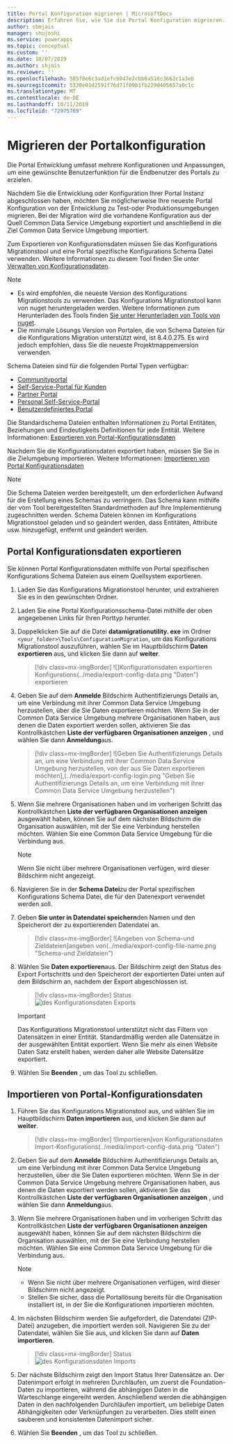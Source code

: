 ```yaml
---
title: Portal Konfiguration migrieren | MicrosoftDocs
description: Erfahren Sie, wie Sie die Portal Konfiguration migrieren.
author: sbmjais
manager: shujoshi
ms.service: powerapps
ms.topic: conceptual
ms.custom: ''
ms.date: 10/07/2019
ms.author: shjais
ms.reviewer: ''
ms.openlocfilehash: 585f8e6c3ad1efcb047e2cbb0a516c3662c1a3eb
ms.sourcegitcommit: 5338e01d2591f76d71f09b1fb229d405657a0c1c
ms.translationtype: MT
ms.contentlocale: de-DE
ms.lasthandoff: 10/11/2019
ms.locfileid: "72975769"
---
```

# <a name="migrate-portal-configuration"></a>Migrieren der Portalkonfiguration

Die Portal Entwicklung umfasst mehrere Konfigurationen und Anpassungen, um eine gewünschte Benutzerfunktion für die Endbenutzer des Portals zu erzielen.

Nachdem Sie die Entwicklung oder Konfiguration Ihrer Portal Instanz abgeschlossen haben, möchten Sie möglicherweise Ihre neueste Portal Konfiguration von der Entwicklung zu Test-oder Produktionsumgebungen migrieren. Bei der Migration wird die vorhandene Konfiguration aus der Quell Common Data Service Umgebung exportiert und anschließend in die Ziel Common Data Service Umgebung importiert.

Zum Exportieren von Konfigurationsdaten müssen Sie das Konfigurations Migrationstool und eine Portal spezifische Konfigurations Schema Datei verwenden. Weitere Informationen zu diesem Tool finden Sie unter [Verwalten von Konfigurationsdaten](https://docs.microsoft.com/dynamics365/customer-engagement/admin/manage-configuration-data).

> [!NOTE]
> - Es wird empfohlen, die neueste Version des Konfigurations Migrationstools zu verwenden. Das Konfigurations Migrationstool kann von nuget heruntergeladen werden. Weitere Informationen zum Herunterladen des Tools finden [Sie unter Herunterladen von Tools von nuget](https://docs.microsoft.com/en-us/dynamics365/customer-engagement/developer/download-tools-nuget).
> - Die minimale Lösungs Version von Portalen, die von Schema Dateien für die Konfigurations Migration unterstützt wird, ist 8.4.0.275. Es wird jedoch empfohlen, dass Sie die neueste Projektmappenversion verwenden.

Schema Dateien sind für die folgenden Portal Typen verfügbar:
- [Communityportal](https://go.microsoft.com/fwlink/p/?linkid=2019704)
- [Self-Service-Portal für Kunden](https://go.microsoft.com/fwlink/p/?linkid=2019705)
- [Partner Portal](https://go.microsoft.com/fwlink/p/?linkid=2019803)
- [Personal Self-Service-Portal](https://go.microsoft.com/fwlink/p/?linkid=2019802)
- [Benutzerdefiniertes Portal](https://go.microsoft.com/fwlink/p/?linkid=2019804)

Die Standardschema Dateien enthalten Informationen zu Portal Entitäten, Beziehungen und Eindeutigkeits Definitionen für jede Entität. Weitere Informationen: [Exportieren von Portal-Konfigurationsdaten](#export-portal-configuration-data)

Nachdem Sie die Konfigurationsdaten exportiert haben, müssen Sie Sie in die Zielumgebung importieren. Weitere Informationen: [Importieren von Portal Konfigurationsdaten](#import-portal-configuration-data)

> [!NOTE]
> Die Schema Dateien werden bereitgestellt, um den erforderlichen Aufwand für die Erstellung eines Schemas zu verringern. Das Schema kann mithilfe der vom Tool bereitgestellten Standardmethoden auf Ihre Implementierung zugeschnitten werden. Schema Dateien können im Konfigurations Migrationstool geladen und so geändert werden, dass Entitäten, Attribute usw. hinzugefügt, entfernt und geändert werden.

## <a name="export-portal-configuration-data"></a>Portal Konfigurationsdaten exportieren

Sie können Portal Konfigurationsdaten mithilfe von Portal spezifischen Konfigurations Schema Dateien aus einem Quellsystem exportieren.

1.  Laden Sie das Konfigurations Migrationstool herunter, und extrahieren Sie es in den gewünschten Ordner.

2.  Laden Sie eine Portal Konfigurationsschema-Datei mithilfe der oben angegebenen Links für Ihren Porttyp herunter.

3.  Doppelklicken Sie auf die Datei **datamigrationutility. exe** im Ordner `<your_folder>\Tools\ConfigurationMigration`, um das Konfigurations Migrationstool auszuführen, wählen Sie im Hauptbildschirm **Daten exportieren** aus, und klicken Sie dann auf **weiter**.
    
    > [!div class=mx-imgBorder]
    > ![]Konfigurationsdaten exportieren Konfigurations(../media/export-config-data.png "Daten") exportieren

4.  Geben Sie auf dem **Anmelde** Bildschirm Authentifizierungs Details an, um eine Verbindung mit ihrer Common Data Service Umgebung herzustellen, über die Sie Daten exportieren möchten. Wenn Sie in der Common Data Service Umgebung mehrere Organisationen haben, aus denen die Daten exportiert werden sollen, aktivieren Sie das Kontrollkästchen **Liste der verfügbaren Organisationen anzeigen** , und wählen Sie dann **Anmeldung**aus.

    > [!div class=mx-imgBorder]
    > ![Geben Sie Authentifizierungs Details an, um eine Verbindung mit ihrer Common Data Service Umgebung herzustellen, von der aus Sie Daten exportieren möchten],(../media/export-config-login.png "Geben Sie Authentifizierungs Details an, um eine Verbindung mit ihrer Common Data Service Umgebung herzustellen")

5.  Wenn Sie mehrere Organisationen haben und im vorherigen Schritt das Kontrollkästchen **Liste der verfügbaren Organisationen anzeigen** ausgewählt haben, können Sie auf dem nächsten Bildschirm die Organisation auswählen, mit der Sie eine Verbindung herstellen möchten. Wählen Sie eine Common Data Service Umgebung für die Verbindung aus. 

    > [!NOTE]
    > Wenn Sie nicht über mehrere Organisationen verfügen, wird dieser Bildschirm nicht angezeigt.

6.  Navigieren Sie in der **Schema Datei**zu der Portal spezifischen Konfigurations Schema Datei, die für den Datenexport verwendet werden soll.

7.  Geben **Sie unter in Datendatei speichern**den Namen und den Speicherort der zu exportierenden Datendatei an.

    > [!div class=mx-imgBorder]
    > ![Angeben von Schema-und Zieldateien]angeben von(../media/export-config-file-name.png "Schema-und Zieldateien")

8.  Wählen Sie **Daten exportieren**aus. Der Bildschirm zeigt den Status des Export Fortschritts und den Speicherort der exportierten Datei unten auf dem Bildschirm an, nachdem der Export abgeschlossen ist.

    > [!div class=mx-imgBorder]
    > Status ![des Konfigurationsdaten Exports](../media/export-config-status.png "beim Exportieren von Konfigurationsdaten")

    > [!IMPORTANT]
    > Das Konfigurations Migrationstool unterstützt nicht das Filtern von Datensätzen in einer Entität. Standardmäßig werden alle Datensätze in der ausgewählten Entität exportiert. Wenn Sie mehr als einen Website Daten Satz erstellt haben, werden daher alle Website Datensätze exportiert.

9.  Wählen Sie **Beenden** , um das Tool zu schließen.

## <a name="import-portal-configuration-data"></a>Importieren von Portal-Konfigurationsdaten

1.  Führen Sie das Konfigurations Migrationstool aus, und wählen Sie im Hauptbildschirm **Daten importieren** aus, und klicken Sie dann auf **weiter**.

    > [!div class=mx-imgBorder]
    > ![Importieren]von Konfigurationsdaten Import-Konfigurations(../media/import-config-data.png "Daten")

2.  Geben Sie auf dem **Anmelde** Bildschirm Authentifizierungs Details an, um eine Verbindung mit ihrer Common Data Service Umgebung herzustellen, über die Sie Daten exportieren möchten. Wenn Sie in der Common Data Service Umgebung mehrere Organisationen haben, aus denen die Daten exportiert werden sollen, aktivieren Sie das Kontrollkästchen **Liste der verfügbaren Organisationen anzeigen** , und wählen Sie dann **Anmeldung**aus.

3.  Wenn Sie mehrere Organisationen haben und im vorherigen Schritt das Kontrollkästchen **Liste der verfügbaren Organisationen anzeigen** ausgewählt haben, können Sie auf dem nächsten Bildschirm die Organisation auswählen, mit der Sie eine Verbindung herstellen möchten. Wählen Sie eine Common Data Service Umgebung für die Verbindung aus. 

    > [!NOTE]
    > - Wenn Sie nicht über mehrere Organisationen verfügen, wird dieser Bildschirm nicht angezeigt.
    > - Stellen Sie sicher, dass die Portallösung bereits für die Organisation installiert ist, in der Sie die Konfigurationen importieren möchten.

4.  Im nächsten Bildschirm werden Sie aufgefordert, die Datendatei (ZIP-Datei) anzugeben, die importiert werden soll. Navigieren Sie zu der Datendatei, wählen Sie Sie aus, und klicken Sie dann auf **Daten importieren**. 

    > [!div class=mx-imgBorder]
    > Status ![des Konfigurationsdaten Imports](../media/import-config-status.png "beim Importieren von Konfigurationsdaten")

5.  Der nächste Bildschirm zeigt den Import Status Ihrer Datensätze an. Der Datenimport erfolgt in mehreren Durchläufen, um zuerst die Foundation-Daten zu importieren, während die abhängigen Daten in die Warteschlange eingereiht werden. Anschließend werden die abhängigen Daten in den nachfolgenden Durchläufen importiert, um beliebige Daten Abhängigkeiten oder Verknüpfungen zu verarbeiten. Dies stellt einen sauberen und konsistenten Datenimport sicher. 

6.  Wählen Sie **Beenden** , um das Tool zu schließen. 
